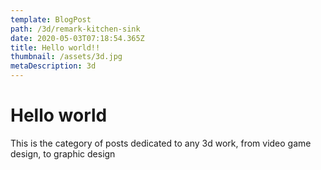 ```yaml
---
template: BlogPost
path: /3d/remark-kitchen-sink
date: 2020-05-03T07:18:54.365Z
title: Hello world!!
thumbnail: /assets/3d.jpg
metaDescription: 3d
---
```

# Hello world

This is the category of posts dedicated to any 3d work, from video game design, to graphic design
